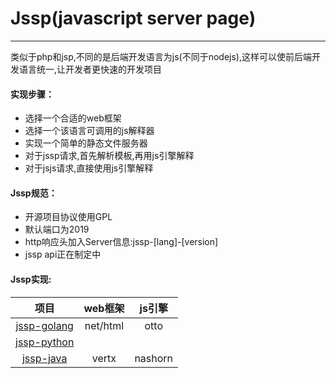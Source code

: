 # Jssp(javascript server page)

------
类似于php和jsp,不同的是后端开发语言为js(不同于nodejs),这样可以使前后端开发语言统一,让开发者更快速的开发项目

#### 实现步骤：

* 选择一个合适的web框架
* 选择一个该语言可调用的js解释器
* 实现一个简单的静态文件服务器
* 对于jssp请求,首先解析模板,再用js引擎解释
* 对于jsjs请求,直接使用js引擎解释

#### Jssp规范：
* 开源项目协议使用GPL
* 默认端口为2019
* http响应头加入Server信息:jssp-[lang]-[version]
* jssp api正在制定中

#### Jssp实现:
|项目|web框架|js引擎|
|:----:|:----:|:----:|
|[jssp-golang](https://github.com/javascript-server-page/jssp-golang)|net/html|otto
|[jssp-python](https://github.com/javascript-server-page/jssp-python)|||
|[jssp-java](https://github.com/javascript-server-page/jssp-java)|vertx|nashorn|

